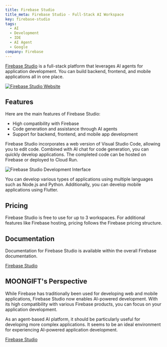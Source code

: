 ```yaml
---
title: Firebase Studio
title_meta: Firebase Studio - Full-Stack AI Workspace
key: firebase-studio
tags:
  - AI
  - Development
  - IDE
  - AI Agent
  - Google
company: Firebase
---
```


[Firebase Studio](https://firebase.studio/) is a full-stack platform that leverages AI agents for application development. You can build backend, frontend, and mobile applications all in one place.

[![Firebase Studio Website](/img/services/firebase-studio.jpg)](https://firebase.studio/)

<!--more-->

## Features

Here are the main features of Firebase Studio:

- High compatibility with Firebase
- Code generation and assistance through AI agents
- Support for backend, frontend, and mobile app development

Firebase Studio incorporates a web version of Visual Studio Code, allowing you to edit code. Combined with AI chat for code generation, you can quickly develop applications. The completed code can be hosted on Firebase or deployed to Cloud Run.

![Firebase Studio Development Interface](/img/services/firebase-studio-2.jpg)

You can develop various types of applications using multiple languages such as Node.js and Python. Additionally, you can develop mobile applications using Flutter.

## Pricing

Firebase Studio is free to use for up to 3 workspaces. For additional features like Firebase hosting, pricing follows the Firebase pricing structure.

## Documentation

Documentation for Firebase Studio is available within the overall Firebase documentation.

[Firebase Studio](https://firebase.google.com/docs/studio?hl=en)

## MOONGIFT's Perspective

While Firebase has traditionally been used for developing web and mobile applications, Firebase Studio now enables AI-powered development. With its high compatibility with various Firebase products, you can focus on your application development.

As an agent-based AI platform, it should be particularly useful for developing more complex applications. It seems to be an ideal environment for experiencing AI-powered application development.

[Firebase Studio](https://firebase.studio/)
